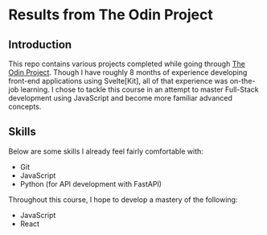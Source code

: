 # Results from The Odin Project

## Introduction

This repo contains various projects completed while going through
[The Odin Project](https://www.theodinproject.com/). Though I have roughly 8 months
of experience developing front-end applications using Svelte[Kit], all of
that experience was on-the-job learning. I chose to tackle this course in
an attempt to master Full-Stack development using JavaScript and become
more familiar advanced concepts.

## Skills

Below are some skills I already feel fairly comfortable with:

  * Git
  * JavaScript
  * Python (for API development with FastAPI)

Throughout this course, I hope to develop a mastery of the following:

  * JavaScript
  * React

